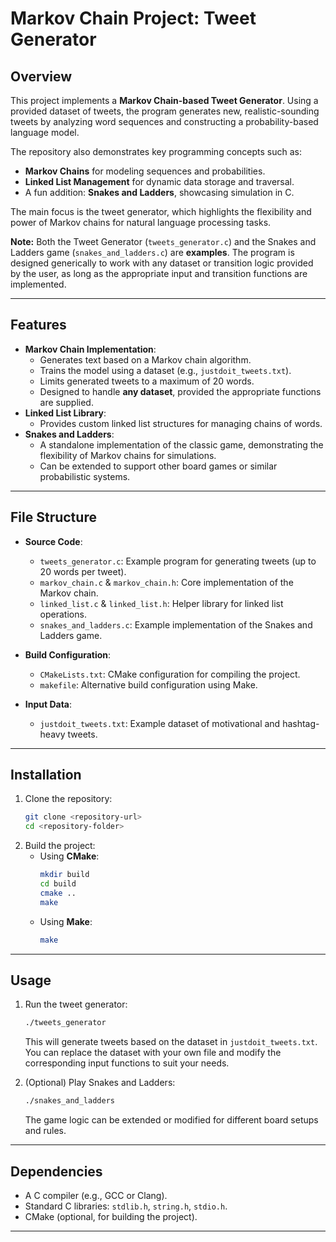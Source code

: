 
# Markov Chain Project: Tweet Generator

## Overview
This project implements a **Markov Chain-based Tweet Generator**. Using a provided dataset of tweets, the program generates new, realistic-sounding tweets by analyzing word sequences and constructing a probability-based language model.

The repository also demonstrates key programming concepts such as:
- **Markov Chains** for modeling sequences and probabilities.
- **Linked List Management** for dynamic data storage and traversal.
- A fun addition: **Snakes and Ladders**, showcasing simulation in C.

The main focus is the tweet generator, which highlights the flexibility and power of Markov chains for natural language processing tasks.

**Note:** Both the Tweet Generator (`tweets_generator.c`) and the Snakes and Ladders game (`snakes_and_ladders.c`) are **examples**. The program is designed generically to work with any dataset or transition logic provided by the user, as long as the appropriate input and transition functions are implemented.

---

## Features
- **Markov Chain Implementation**:
  - Generates text based on a Markov chain algorithm.
  - Trains the model using a dataset (e.g., `justdoit_tweets.txt`).
  - Limits generated tweets to a maximum of 20 words.
  - Designed to handle **any dataset**, provided the appropriate functions are supplied.
- **Linked List Library**:
  - Provides custom linked list structures for managing chains of words.
- **Snakes and Ladders**:
  - A standalone implementation of the classic game, demonstrating the flexibility of Markov chains for simulations.
  - Can be extended to support other board games or similar probabilistic systems.

---

## File Structure
- **Source Code**:
  - `tweets_generator.c`: Example program for generating tweets (up to 20 words per tweet).
  - `markov_chain.c` & `markov_chain.h`: Core implementation of the Markov chain.
  - `linked_list.c` & `linked_list.h`: Helper library for linked list operations.
  - `snakes_and_ladders.c`: Example implementation of the Snakes and Ladders game.

- **Build Configuration**:
  - `CMakeLists.txt`: CMake configuration for compiling the project.
  - `makefile`: Alternative build configuration using Make.

- **Input Data**:
  - `justdoit_tweets.txt`: Example dataset of motivational and hashtag-heavy tweets.

---

## Installation
1. Clone the repository:
   ```bash
   git clone <repository-url>
   cd <repository-folder>
   ```
2. Build the project:
   - Using **CMake**:
     ```bash
     mkdir build
     cd build
     cmake ..
     make
     ```
   - Using **Make**:
     ```bash
     make
     ```

---

## Usage
1. Run the tweet generator:
   ```bash
   ./tweets_generator
   ```
   This will generate tweets based on the dataset in `justdoit_tweets.txt`.  
   You can replace the dataset with your own file and modify the corresponding input functions to suit your needs.

2. (Optional) Play Snakes and Ladders:
   ```bash
   ./snakes_and_ladders
   ```
   The game logic can be extended or modified for different board setups and rules.

---

## Dependencies
- A C compiler (e.g., GCC or Clang).
- Standard C libraries: `stdlib.h`, `string.h`, `stdio.h`.
- CMake (optional, for building the project).

---